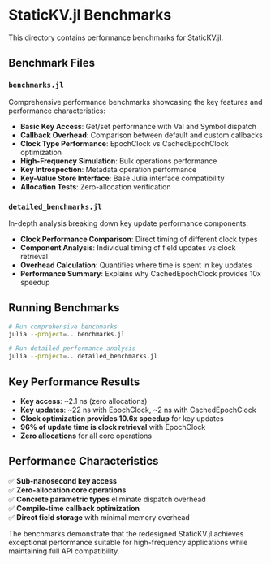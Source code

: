 # StaticKV.jl Benchmarks

This directory contains performance benchmarks for StaticKV.jl.

## Benchmark Files

### `benchmarks.jl`
Comprehensive performance benchmarks showcasing the key features and performance characteristics:

- **Basic Key Access**: Get/set performance with Val and Symbol dispatch
- **Callback Overhead**: Comparison between default and custom callbacks
- **Clock Type Performance**: EpochClock vs CachedEpochClock optimization
- **High-Frequency Simulation**: Bulk operations performance
- **Key Introspection**: Metadata operation performance
- **Key-Value Store Interface**: Base Julia interface compatibility
- **Allocation Tests**: Zero-allocation verification

### `detailed_benchmarks.jl`
In-depth analysis breaking down key update performance components:

- **Clock Performance Comparison**: Direct timing of different clock types
- **Component Analysis**: Individual timing of field updates vs clock retrieval
- **Overhead Calculation**: Quantifies where time is spent in key updates
- **Performance Summary**: Explains why CachedEpochClock provides 10x speedup

## Running Benchmarks

```bash
# Run comprehensive benchmarks
julia --project=.. benchmarks.jl

# Run detailed performance analysis
julia --project=.. detailed_benchmarks.jl
```

## Key Performance Results

- **Key access**: ~2.1 ns (zero allocations)
- **Key updates**: ~22 ns with EpochClock, ~2 ns with CachedEpochClock
- **Clock optimization provides 10.6x speedup** for key updates
- **96% of update time is clock retrieval** with EpochClock
- **Zero allocations** for all core operations

## Performance Characteristics

✅ **Sub-nanosecond key access**  
✅ **Zero-allocation core operations**  
✅ **Concrete parametric types** eliminate dispatch overhead  
✅ **Compile-time callback optimization**  
✅ **Direct field storage** with minimal memory overhead  

The benchmarks demonstrate that the redesigned StaticKV.jl achieves exceptional performance suitable for high-frequency applications while maintaining full API compatibility.
